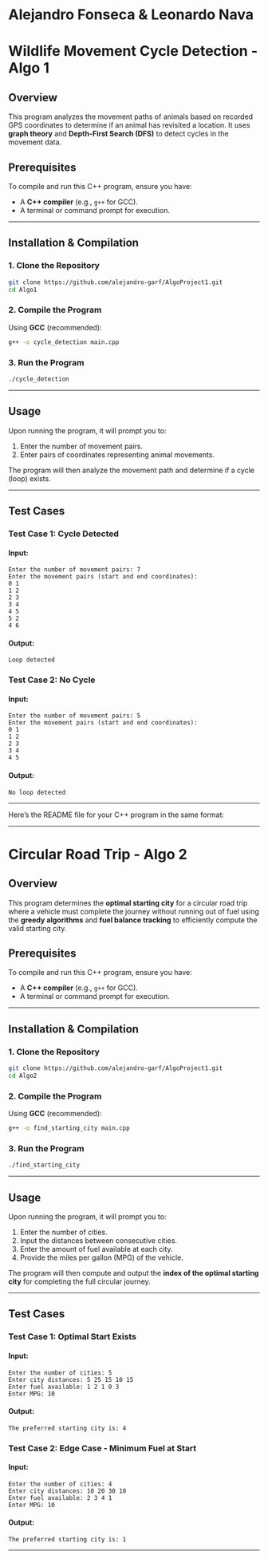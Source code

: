 # Alejandro Fonseca & Leonardo Nava
# Wildlife Movement Cycle Detection - Algo 1
 
 ## Overview
This program analyzes the movement paths of animals based on recorded GPS coordinates to determine if an animal has revisited a location. It uses **graph theory** and **Depth-First Search (DFS)** to detect cycles in the movement data.
 
 ## Prerequisites
 To compile and run this C++ program, ensure you have:
 - A **C++ compiler** (e.g., `g++` for GCC).
 - A terminal or command prompt for execution.
 
 ---
 
 ## Installation & Compilation
 
 ### **1. Clone the Repository**
 ```sh
 git clone https://github.com/alejandro-garf/AlgoProject1.git
 cd Algo1
 ```
 
 ### **2. Compile the Program**
 Using **GCC** (recommended):
 ```sh
 g++ -o cycle_detection main.cpp
 ```
 
 ### **3. Run the Program**
 ```sh
 ./cycle_detection
 ```
 
 ---
 
 ## Usage
 Upon running the program, it will prompt you to:
 1. Enter the number of movement pairs.
 2. Enter pairs of coordinates representing animal movements.
 
 The program will then analyze the movement path and determine if a cycle (loop) exists.
 
 ---
 
 ## Test Cases
 
 ### **Test Case 1: Cycle Detected**
 #### **Input:**
 ```
 Enter the number of movement pairs: 7
 Enter the movement pairs (start and end coordinates):
 0 1
 1 2
 2 3
 3 4
 4 5
 5 2
 4 6
 ```
 #### **Output:**
 ```
 Loop detected
 ```
 
 ### **Test Case 2: No Cycle**
 #### **Input:**
 ```
 Enter the number of movement pairs: 5
 Enter the movement pairs (start and end coordinates):
 0 1
 1 2
 2 3
 3 4
 4 5
 ```
 #### **Output:**
 ```
 No loop detected
 ```

 ---

 Here’s the README file for your C++ program in the same format:  

---

# Circular Road Trip - Algo 2

## Overview  
This program determines the **optimal starting city** for a circular road trip where a vehicle must complete the journey without running out of fuel using the  **greedy algorithms** and **fuel balance tracking** to efficiently compute the valid starting city.  

## Prerequisites  
To compile and run this C++ program, ensure you have:  
- A **C++ compiler** (e.g., `g++` for GCC).  
- A terminal or command prompt for execution.  

---

## Installation & Compilation  

### **1. Clone the Repository**  
```sh
git clone https://github.com/alejandro-garf/AlgoProject1.git
cd Algo2
```

### **2. Compile the Program**  
Using **GCC** (recommended):  
```sh
g++ -o find_starting_city main.cpp
```

### **3. Run the Program**  
```sh
./find_starting_city
```

---

## Usage  
Upon running the program, it will prompt you to:  
1. Enter the number of cities.  
2. Input the distances between consecutive cities.  
3. Enter the amount of fuel available at each city.  
4. Provide the miles per gallon (MPG) of the vehicle.  

The program will then compute and output the **index of the optimal starting city** for completing the full circular journey.  

---

## Test Cases  

### **Test Case 1: Optimal Start Exists**  
#### **Input:**  
```
Enter the number of cities: 5  
Enter city distances: 5 25 15 10 15  
Enter fuel available: 1 2 1 0 3  
Enter MPG: 10  
```
#### **Output:**  
```
The preferred starting city is: 4
```

### **Test Case 2: Edge Case - Minimum Fuel at Start**  
#### **Input:**  
```
Enter the number of cities: 4  
Enter city distances: 10 20 30 10  
Enter fuel available: 2 3 4 1  
Enter MPG: 10  
```
#### **Output:**  
```
The preferred starting city is: 1
```

---

